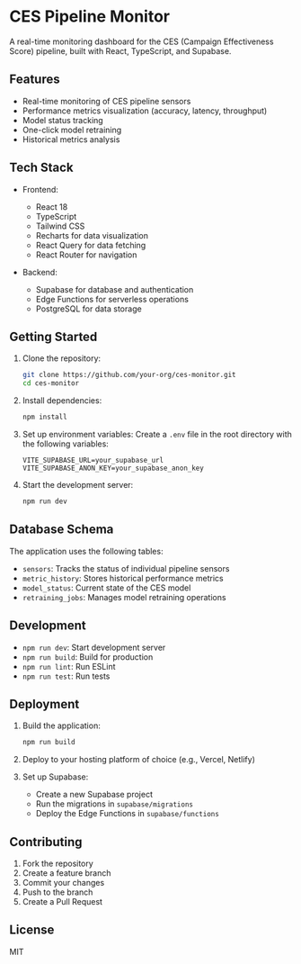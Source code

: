# CES Pipeline Monitor

A real-time monitoring dashboard for the CES (Campaign Effectiveness Score) pipeline, built with React, TypeScript, and Supabase.

## Features

- Real-time monitoring of CES pipeline sensors
- Performance metrics visualization (accuracy, latency, throughput)
- Model status tracking
- One-click model retraining
- Historical metrics analysis

## Tech Stack

- Frontend:
  - React 18
  - TypeScript
  - Tailwind CSS
  - Recharts for data visualization
  - React Query for data fetching
  - React Router for navigation

- Backend:
  - Supabase for database and authentication
  - Edge Functions for serverless operations
  - PostgreSQL for data storage

## Getting Started

1. Clone the repository:
   ```bash
   git clone https://github.com/your-org/ces-monitor.git
   cd ces-monitor
   ```

2. Install dependencies:
   ```bash
   npm install
   ```

3. Set up environment variables:
   Create a `.env` file in the root directory with the following variables:
   ```
   VITE_SUPABASE_URL=your_supabase_url
   VITE_SUPABASE_ANON_KEY=your_supabase_anon_key
   ```

4. Start the development server:
   ```bash
   npm run dev
   ```

## Database Schema

The application uses the following tables:

- `sensors`: Tracks the status of individual pipeline sensors
- `metric_history`: Stores historical performance metrics
- `model_status`: Current state of the CES model
- `retraining_jobs`: Manages model retraining operations

## Development

- `npm run dev`: Start development server
- `npm run build`: Build for production
- `npm run lint`: Run ESLint
- `npm run test`: Run tests

## Deployment

1. Build the application:
   ```bash
   npm run build
   ```

2. Deploy to your hosting platform of choice (e.g., Vercel, Netlify)

3. Set up Supabase:
   - Create a new Supabase project
   - Run the migrations in `supabase/migrations`
   - Deploy the Edge Functions in `supabase/functions`

## Contributing

1. Fork the repository
2. Create a feature branch
3. Commit your changes
4. Push to the branch
5. Create a Pull Request

## License

MIT
